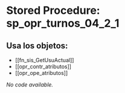 # Stored Procedure: sp_opr_turnos_04_2_1

## Usa los objetos:
- [[fn_sis_GetUsuActual]]
- [[opr_contr_atributos]]
- [[opr_ope_atributos]]

*No code available.*
